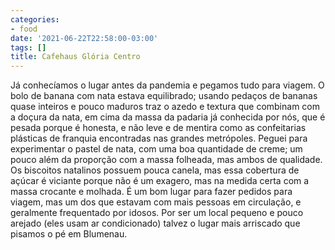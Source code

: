 ```yaml
---
categories:
- food
date: '2021-06-22T22:58:00-03:00'
tags: []
title: Cafehaus Glória Centro
---
```


Já conhecíamos o lugar antes da pandemia e pegamos tudo para viagem. O bolo de banana com nata estava equilibrado; usando pedaços de bananas quase inteiros e pouco maduros traz o azedo e textura que combinam com a doçura da nata, em cima da massa da padaria já conhecida por nós, que é pesada porque é honesta, e não leve e de mentira como as confeitarias plásticas de franquia encontradas nas grandes metrópoles. Peguei para experimentar o pastel de nata, com uma boa quantidade de creme; um pouco além da proporção com a massa folheada, mas ambos de qualidade. Os biscoitos natalinos possuem pouca canela, mas essa cobertura de açúcar é viciante porque não é um exagero, mas na medida certa com a massa crocante e molhada. É um bom lugar para fazer pedidos para viagem, mas um dos que estavam com mais pessoas em circulação, e geralmente frequentado por idosos. Por ser um local pequeno e pouco arejado (eles usam ar condicionado) talvez o lugar mais arriscado que pisamos o pé em Blumenau.